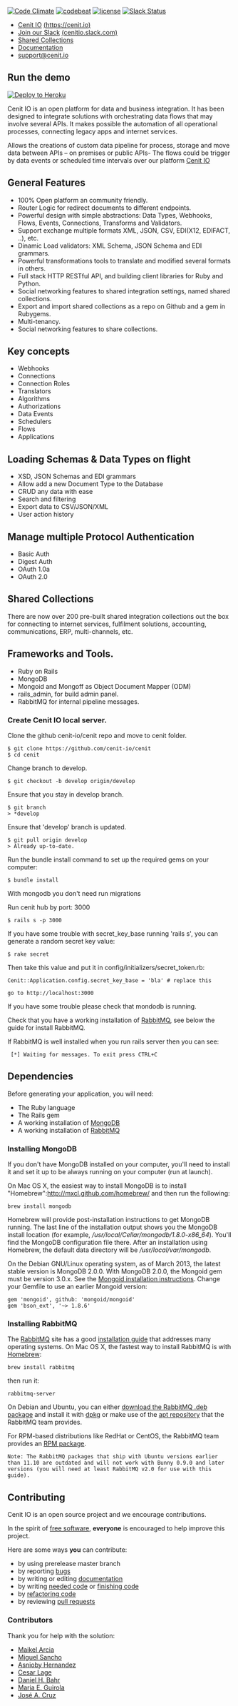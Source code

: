 [![Code Climate](https://codeclimate.com/github/openjaf/cenit/badges/gpa.svg)](https://codeclimate.com/github/openjaf/cenit)
[![codebeat](https://codebeat.co/badges/1b596784-b6c1-4ce7-b739-c91b873e4b5d)](https://codebeat.co/projects/github-com-cenit-io-cenit)
[![license](https://img.shields.io/packagist/l/doctrine/orm.svg)]()
[![Slack Status](http://cenit-slack.herokuapp.com/badge.svg)](http://cenitio.slack.com)

* [Cenit IO](https://cenit.io)  [(https://cenit.io)](https://cenit.io)
* [Join our Slack](http://cenit-slack.herokuapp.com/) [(cenitio.slack.com)](http://cenitio.slack.com)
* [Shared Collections](https://cenit.io/setup~shared_collection)
* [Documentation](https://cenit-io.github.io/docs/)
* support@cenit.io

## Run the demo
[![Deploy to Heroku](https://www.herokucdn.com/deploy/button.svg)](https://heroku.com/deploy)

Cenit IO is an open platform for data and business integration. It has been designed to integrate solutions with orchestrating data flows that may involve several APIs. It makes possible the automation of all operational processes, connecting legacy apps and internet services.

Allows the creations of custom data pipeline for process, storage and move data between APIs – on premises or public APIs- The flows could be trigger by data events or scheduled time intervals over our platform [Cenit IO](https://cenit.io)

## General Features

* 100% Open platform an community friendly. 
* Router Logic for redirect documents to different endpoints.
* Powerful design with simple abstractions: Data Types, Webhooks, Flows, Events, Connections, Transforms and Validators.
* Support exchange multiple formats XML, JSON, CSV, EDI(X12, EDIFACT, ..), etc.
* Dinamic Load validators: XML Schema, JSON Schema and EDI grammars.
* Powerful transformations tools to translate and modified several formats in others.
* Full stack HTTP RESTful API, and building client libraries for Ruby and Python.
* Social networking features to shared integration settings, named shared collections.
* Export and import shared collections as a repo on Github and a gem in Rubygems.
* Multi-tenancy.
* Social networking features to share collections.


## Key concepts

* Webhooks
* Connections
* Connection Roles
* Translators
* Algorithms
* Authorizations
* Data Events
* Schedulers
* Flows
* Applications


## Loading Schemas & Data Types on flight

* XSD, JSON Schemas and EDI grammars
* Allow add a new Document Type to the Database
* CRUD any data with ease
* Search and filtering
* Export data to CSV/JSON/XML
* User action history

## Manage multiple Protocol Authentication

* Basic Auth
* Digest Auth
* OAuth 1.0a
* OAuth 2.0


## Shared Collections

There are now over 200 pre-built shared integration collections out the box for connecting to internet services, fulfilment solutions, accounting, communications, ERP, multi-channels, etc.

## Frameworks and Tools.

* Ruby on Rails
* MongoDB
* Mongoid and Mongoff as Object Document Mapper (ODM)
* rails_admin, for build admin panel.
* RabbitMQ for internal pipeline messages.

### Create Cenit IO local server.

Clone the github cenit-io/cenit repo and move to cenit folder.

```
$ git clone https://github.com/cenit-io/cenit
$ cd cenit
```

Change branch to develop.

```
$ git checkout -b develop origin/develop
```

Ensure that you stay in develop branch.

```
$ git branch
> *develop
```

Ensure that 'develop' branch is updated.

```
$ git pull origin develop
> Already up-to-date.
```

Run the bundle install command to set up the required gems on your computer:

```
$ bundle install
```

With mongodb you don't need run migrations

Run cenit hub by port: 3000

```
$ rails s -p 3000
```

If you have some trouble with secret_key_base running 'rails s', you can generate a random secret key value:

```
$ rake secret
```	

Then take this value and put it in config/initializers/secret_token.rb:

```
Cenit::Application.config.secret_key_base = 'bla' # replace this
```

```
go to http://localhost:3000
```

If you have some trouble please check that mondodb is running.

Check that you have a working installation of [RabbitMQ](http://www.rabbitmq.com), see below the guide for install RabbitMQ.

If RabbitMQ is well installed when you run rails server then you can see:

```
 [*] Waiting for messages. To exit press CTRL+C	
```

## Dependencies

Before generating your application, you will need:

* The Ruby language
* The Rails gem
* A working installation of [MongoDB](http://www.mongodb.org)
* A working installation of [RabbitMQ](http://www.rabbitmq.com)


### Installing MongoDB

If you don't have MongoDB installed on your computer, you'll need to install it and set it up to be always running on your computer (run at launch).

On Mac OS X, the easiest way to install MongoDB is to install "Homebrew":http://mxcl.github.com/homebrew/ and then run the following:

```
brew install mongodb
```

Homebrew will provide post-installation instructions to get MongoDB running. The last line of the installation output shows you the MongoDB install location (for example, */usr/local/Cellar/mongodb/1.8.0-x86_64*). You'll find the MongoDB configuration file there. After an installation using Homebrew, the default data directory will be */usr/local/var/mongodb*.

On the Debian GNU/Linux operating system, as of March 2013, the latest stable version is MongoDB 2.0.0. With MongoDB 2.0.0, the Mongoid gem must be version 3.0.x. See the [Mongoid installation instructions](http://mongoid.org/en/mongoid/docs/installation.html#installation). Change your Gemfile to use an earlier Mongoid version:

```
gem 'mongoid', github: 'mongoid/mongoid'
gem 'bson_ext', '~> 1.8.6'
```

### Installing RabbitMQ

The [RabbitMQ](http://www.rabbitmq.com) site has a good [installation guide](http://www.rabbitmq.com/download.html) that addresses many operating systems. On Mac OS X, the fastest way to install RabbitMQ is with [Homebrew](http://brew.sh):

```
brew install rabbitmq
```

then run it:

```
rabbitmq-server
```

On Debian and Ubuntu, you can either [download the RabbitMQ .deb package](http://www.rabbitmq.com/download.html) and install it with [dpkg](http://www.debian.org/doc/manuals/debian-faq/ch-pkgtools.en.html) or make use of the [apt repository](http://www.rabbitmq.com/install-debian.html) that the RabbitMQ team provides.

For RPM-based distributions like RedHat or CentOS, the RabbitMQ team provides an [RPM package](http://www.rabbitmq.com/download.html).

```
Note: The RabbitMQ packages that ship with Ubuntu versions earlier than 11.10 are outdated and will not work with Bunny 0.9.0 and later versions (you will need at least RabbitMQ v2.0 for use with this guide).
```

Contributing
----------------------

Cenit IO is an open source project and we encourage contributions. 

In the spirit of [free software](http://www.fsf.org/licensing/essays/free-sw.html), **everyone** is encouraged to help improve this project.

Here are some ways **you** can contribute:

* by using prerelease master branch
* by reporting [bugs](https://github.com/spree/spree/issues/new)
* by writing or editing [documentation](https://github.com/cenit-io/docs)
* by writing [needed code](https://github.com/cenit-io/cenit/labels/feature_request) or [finishing code](https://github.com/cenit-io/cenit/labels/address_feedback)
* by [refactoring code](https://github.com/cenit-io/cenit/labels/address_feedback)
* by reviewing [pull requests](https://github.com/cenit-io/cenit/pulls)

### Contributors

Thank you for help with the solution:

* [Maikel Arcia](https://github.com/macarci)
* [Miguel Sancho](https://github.com/sanchojaf)
* [Asnioby Hernandez](https://github.com/Asnioby)
* [Cesar Lage](https://github.com/kaerdsar)
* [Daniel H. Bahr](https://github.com/dhbahr)
* [Maria E. Guirola](https://github.com/maryguirola)
* [José A. Cruz](https://github.com/jalbertcruz)


